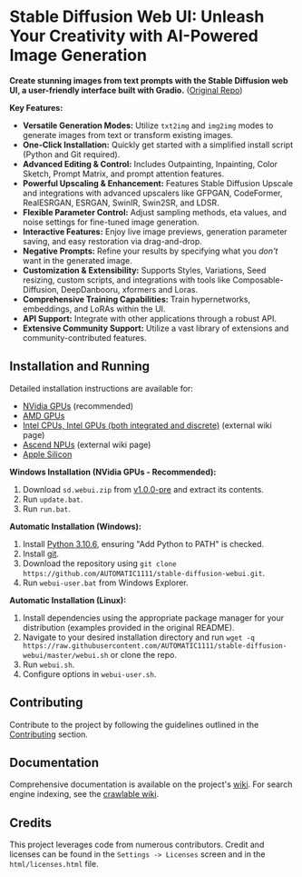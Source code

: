 # Stable Diffusion Web UI: Unleash Your Creativity with AI-Powered Image Generation

**Create stunning images from text prompts with the Stable Diffusion web UI, a user-friendly interface built with Gradio.** ([Original Repo](https://github.com/AUTOMATIC1111/stable-diffusion-webui))

**Key Features:**

*   **Versatile Generation Modes:** Utilize `txt2img` and `img2img` modes to generate images from text or transform existing images.
*   **One-Click Installation:** Quickly get started with a simplified install script (Python and Git required).
*   **Advanced Editing & Control:** Includes Outpainting, Inpainting, Color Sketch, Prompt Matrix, and prompt attention features.
*   **Powerful Upscaling & Enhancement:** Features Stable Diffusion Upscale and integrations with advanced upscalers like GFPGAN, CodeFormer, RealESRGAN, ESRGAN, SwinIR, Swin2SR, and LDSR.
*   **Flexible Parameter Control:** Adjust sampling methods, eta values, and noise settings for fine-tuned image generation.
*   **Interactive Features:** Enjoy live image previews, generation parameter saving, and easy restoration via drag-and-drop.
*   **Negative Prompts:** Refine your results by specifying what you *don't* want in the generated image.
*   **Customization & Extensibility:** Supports Styles, Variations, Seed resizing, custom scripts, and integrations with tools like Composable-Diffusion, DeepDanbooru, xformers and Loras.
*   **Comprehensive Training Capabilities:** Train hypernetworks, embeddings, and LoRAs within the UI.
*   **API Support:** Integrate with other applications through a robust API.
*   **Extensive Community Support:** Utilize a vast library of extensions and community-contributed features.

## Installation and Running

Detailed installation instructions are available for:

*   [NVidia GPUs](https://github.com/AUTOMATIC1111/stable-diffusion-webui/wiki/Install-and-Run-on-NVidia-GPUs) (recommended)
*   [AMD GPUs](https://github.com/AUTOMATIC1111/stable-diffusion-webui/wiki/Install-and-Run-on-AMD-GPUs)
*   [Intel CPUs, Intel GPUs (both integrated and discrete)](https://github.com/openvinotoolkit/stable-diffusion-webui/wiki/Installation-on-Intel-Silicon) (external wiki page)
*   [Ascend NPUs](https://github.com/wangshuai09/stable-diffusion-webui/wiki/Install-and-run-on-Ascend-NPUs) (external wiki page)
*   [Apple Silicon](https://github.com/AUTOMATIC1111/stable-diffusion-webui/wiki/Installation-on-Apple-Silicon)

**Windows Installation (NVidia GPUs - Recommended):**

1.  Download `sd.webui.zip` from [v1.0.0-pre](https://github.com/AUTOMATIC1111/stable-diffusion-webui/releases/tag/v1.0.0-pre) and extract its contents.
2.  Run `update.bat`.
3.  Run `run.bat`.

**Automatic Installation (Windows):**

1.  Install [Python 3.10.6](https://www.python.org/downloads/release/python-3106/), ensuring "Add Python to PATH" is checked.
2.  Install [git](https://git-scm.com/download/win).
3.  Download the repository using `git clone https://github.com/AUTOMATIC1111/stable-diffusion-webui.git`.
4.  Run `webui-user.bat` from Windows Explorer.

**Automatic Installation (Linux):**

1.  Install dependencies using the appropriate package manager for your distribution (examples provided in the original README).
2.  Navigate to your desired installation directory and run `wget -q https://raw.githubusercontent.com/AUTOMATIC1111/stable-diffusion-webui/master/webui.sh` or clone the repo.
3.  Run `webui.sh`.
4.  Configure options in `webui-user.sh`.

## Contributing

Contribute to the project by following the guidelines outlined in the [Contributing](https://github.com/AUTOMATIC1111/stable-diffusion-webui/wiki/Contributing) section.

## Documentation

Comprehensive documentation is available on the project's [wiki](https://github.com/AUTOMATIC1111/stable-diffusion-webui/wiki). For search engine indexing, see the [crawlable wiki](https://github-wiki-see.page/m/AUTOMATIC1111/stable-diffusion-webui/wiki).

## Credits

This project leverages code from numerous contributors. Credit and licenses can be found in the `Settings -> Licenses` screen and in the `html/licenses.html` file.